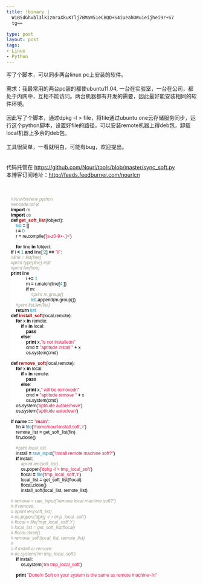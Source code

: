 ```yaml
--- 
title: !binary |
  W1B5dGhvbl3lkIzmraXkuKTlj7BMaW51eCBQQ+S4iueahOWuieijhei9r+S7
  tg==

type: post
layout: post
tags: 
- Linux
- Python
---
```

写了个脚本，可以同步两台linux pc上安装的软件。<br /><br />需求：我最常用的两台pc装的都使ubuntu11.04, 一台在实验室，一台在公司，都处于内网中，互相不能访问。两台机器都有开发的需要，因此最好能安装相同的软件环境。<br /><br />因此写了个脚本，通过dpkg -l > file，将file通过ubuntu one云存储服务同步，运行这个python脚本，设置好file的路径，可以安装remote机器上得deb包，卸载local机器上多余的deb包。<br /><br />工具很简单，一看就明白，可能有bug，欢迎提出。<br /><br /><br />代码托管在 <a href="https://github.com/Nourl/tools/blob/master/sync_soft.py">https://github.com/Nourl/tools/blob/master/sync_soft.py</a><br />本博客订阅地址：<a href="http://feeds.feedburner.com/nourlcn">http://feeds.feedburner.com/nourlcn</a> <br /><br /><span style="background-color: white; color: black; font-family: helvetica,arial,freesans,clean,sans-serif; font-size: 12px; font-style: normal; font-variant: normal; font-weight: normal; letter-spacing: normal; line-height: 14px; orphans: 2; text-indent: 0px; text-transform: none; white-space: normal; widows: 2; word-spacing: 0px;"></span><br /><pre style="font-family: 'Bitstream Vera Sans Mono', 'Courier New', monospace; font-size: 12px; font: normal normal normal 12px/normal 'Bitstream Vera Sans Mono', Courier, monospace; line-height: 1.4; margin-bottom: 0px; margin-left: 0px; margin-right: 0px; margin-top: 0px; padding-bottom: 0px; padding-left: 0px; padding-right: 0px; padding-top: 0px;"><div style="margin-bottom: 0px; margin-left: 0px; margin-right: 0px; margin-top: 0px; padding-bottom: 0px; padding-left: 1em; padding-right: 0px; padding-top: 0px;"><span style="background-color: white; color: black; font-family: helvetica,arial,freesans,clean,sans-serif; font-size: 12px; font-style: normal; font-variant: normal; font-weight: normal; letter-spacing: normal; line-height: 14px; orphans: 2; text-indent: 0px; text-transform: none; white-space: normal; widows: 2; word-spacing: 0px;"><span style="color: #999988; font-style: italic; margin: 0px; padding: 0px;">#!/usr/bin/env python</span></span></div><div style="margin-bottom: 0px; margin-left: 0px; margin-right: 0px; margin-top: 0px; padding-bottom: 0px; padding-left: 1em; padding-right: 0px; padding-top: 0px;"><span style="background-color: white; color: black; font-family: helvetica,arial,freesans,clean,sans-serif; font-size: 12px; font-style: normal; font-variant: normal; font-weight: normal; letter-spacing: normal; line-height: 14px; orphans: 2; text-indent: 0px; text-transform: none; white-space: normal; widows: 2; word-spacing: 0px;"><span style="color: #999988; font-style: italic; margin: 0px; padding: 0px;">#encode:utf-8</span></span></div><div style="margin-bottom: 0px; margin-left: 0px; margin-right: 0px; margin-top: 0px; padding-bottom: 0px; padding-left: 1em; padding-right: 0px; padding-top: 0px;"></div><div style="margin-bottom: 0px; margin-left: 0px; margin-right: 0px; margin-top: 0px; padding-bottom: 0px; padding-left: 1em; padding-right: 0px; padding-top: 0px;"><span style="background-color: white; color: black; font-family: helvetica,arial,freesans,clean,sans-serif; font-size: 12px; font-style: normal; font-variant: normal; font-weight: normal; letter-spacing: normal; line-height: 14px; orphans: 2; text-indent: 0px; text-transform: none; white-space: normal; widows: 2; word-spacing: 0px;"><span style="font-weight: bold; margin: 0px; padding: 0px;">import</span> <span style="color: #555555; margin: 0px; padding: 0px;">re</span></span></div><div style="margin-bottom: 0px; margin-left: 0px; margin-right: 0px; margin-top: 0px; padding-bottom: 0px; padding-left: 1em; padding-right: 0px; padding-top: 0px;"><span style="background-color: white; color: black; font-family: helvetica,arial,freesans,clean,sans-serif; font-size: 12px; font-style: normal; font-variant: normal; font-weight: normal; letter-spacing: normal; line-height: 14px; orphans: 2; text-indent: 0px; text-transform: none; white-space: normal; widows: 2; word-spacing: 0px;"><span style="font-weight: bold; margin: 0px; padding: 0px;">import</span> <span style="color: #555555; margin: 0px; padding: 0px;">os</span></span></div><div style="margin-bottom: 0px; margin-left: 0px; margin-right: 0px; margin-top: 0px; padding-bottom: 0px; padding-left: 1em; padding-right: 0px; padding-top: 0px;"></div><div style="margin-bottom: 0px; margin-left: 0px; margin-right: 0px; margin-top: 0px; padding-bottom: 0px; padding-left: 1em; padding-right: 0px; padding-top: 0px;"><span style="background-color: white; color: black; font-family: helvetica,arial,freesans,clean,sans-serif; font-size: 12px; font-style: normal; font-variant: normal; font-weight: normal; letter-spacing: normal; line-height: 14px; orphans: 2; text-indent: 0px; text-transform: none; white-space: normal; widows: 2; word-spacing: 0px;"><span style="font-weight: bold; margin: 0px; padding: 0px;">def</span> <span style="color: #990000; font-weight: bold; margin: 0px; padding: 0px;">get_soft_list</span><span style="margin: 0px; padding: 0px;">(</span><span style="margin: 0px; padding: 0px;">fobject</span><span style="margin: 0px; padding: 0px;">):</span></span></div><div style="margin-bottom: 0px; margin-left: 0px; margin-right: 0px; margin-top: 0px; padding-bottom: 0px; padding-left: 1em; padding-right: 0px; padding-top: 0px;"><span style="background-color: white; color: black; font-family: helvetica,arial,freesans,clean,sans-serif; font-size: 12px; font-style: normal; font-variant: normal; font-weight: normal; letter-spacing: normal; line-height: 14px; orphans: 2; text-indent: 0px; text-transform: none; white-space: normal; widows: 2; word-spacing: 0px;">    <span style="color: #0086b3; margin: 0px; padding: 0px;">list</span> <span style="font-weight: bold; margin: 0px; padding: 0px;">=</span> <span style="margin: 0px; padding: 0px;">[]</span></span></div><div style="margin-bottom: 0px; margin-left: 0px; margin-right: 0px; margin-top: 0px; padding-bottom: 0px; padding-left: 1em; padding-right: 0px; padding-top: 0px;"><span style="background-color: white; color: black; font-family: helvetica,arial,freesans,clean,sans-serif; font-size: 12px; font-style: normal; font-variant: normal; font-weight: normal; letter-spacing: normal; line-height: 14px; orphans: 2; text-indent: 0px; text-transform: none; white-space: normal; widows: 2; word-spacing: 0px;">    <span style="margin: 0px; padding: 0px;">i</span> <span style="font-weight: bold; margin: 0px; padding: 0px;">=</span> <span style="color: #009999; margin: 0px; padding: 0px;">0</span></span></div><div style="margin-bottom: 0px; margin-left: 0px; margin-right: 0px; margin-top: 0px; padding-bottom: 0px; padding-left: 1em; padding-right: 0px; padding-top: 0px;"><span style="background-color: white; color: black; font-family: helvetica,arial,freesans,clean,sans-serif; font-size: 12px; font-style: normal; font-variant: normal; font-weight: normal; letter-spacing: normal; line-height: 14px; orphans: 2; text-indent: 0px; text-transform: none; white-space: normal; widows: 2; word-spacing: 0px;">    <span style="margin: 0px; padding: 0px;">r</span> <span style="font-weight: bold; margin: 0px; padding: 0px;">=</span> <span style="margin: 0px; padding: 0px;">re</span><span style="font-weight: bold; margin: 0px; padding: 0px;">.</span><span style="margin: 0px; padding: 0px;">compile</span><span style="margin: 0px; padding: 0px;">(</span><span style="color: #dd1144; margin: 0px; padding: 0px;">'[a-z0-9+-.]+'</span><span style="margin: 0px; padding: 0px;">)</span></span></div><div style="margin-bottom: 0px; margin-left: 0px; margin-right: 0px; margin-top: 0px; padding-bottom: 0px; padding-left: 1em; padding-right: 0px; padding-top: 0px;"><span style="background-color: white; color: black; font-family: helvetica,arial,freesans,clean,sans-serif; font-size: 12px; font-style: normal; font-variant: normal; font-weight: normal; letter-spacing: normal; line-height: 14px; orphans: 2; text-indent: 0px; text-transform: none; white-space: normal; widows: 2; word-spacing: 0px;">    </span></div><div style="margin-bottom: 0px; margin-left: 0px; margin-right: 0px; margin-top: 0px; padding-bottom: 0px; padding-left: 1em; padding-right: 0px; padding-top: 0px;"></div><div style="margin-bottom: 0px; margin-left: 0px; margin-right: 0px; margin-top: 0px; padding-bottom: 0px; padding-left: 1em; padding-right: 0px; padding-top: 0px;"><span style="background-color: white; color: black; font-family: helvetica,arial,freesans,clean,sans-serif; font-size: 12px; font-style: normal; font-variant: normal; font-weight: normal; letter-spacing: normal; line-height: 14px; orphans: 2; text-indent: 0px; text-transform: none; white-space: normal; widows: 2; word-spacing: 0px;">    <span style="font-weight: bold; margin: 0px; padding: 0px;">for</span> <span style="margin: 0px; padding: 0px;">line</span> <span style="font-weight: bold; margin: 0px; padding: 0px;">in</span> <span style="margin: 0px; padding: 0px;">fobject</span><span style="margin: 0px; padding: 0px;">:</span></span></div><div style="margin-bottom: 0px; margin-left: 0px; margin-right: 0px; margin-top: 0px; padding-bottom: 0px; padding-left: 1em; padding-right: 0px; padding-top: 0px;"><span style="background-color: white; color: black; font-family: helvetica,arial,freesans,clean,sans-serif; font-size: 12px; font-style: normal; font-variant: normal; font-weight: normal; letter-spacing: normal; line-height: 14px; orphans: 2; text-indent: 0px; text-transform: none; white-space: normal; widows: 2; word-spacing: 0px;"><span style="font-weight: bold; margin: 0px; padding: 0px;">if</span> <span style="margin: 0px; padding: 0px;">i</span> <span style="font-weight: bold; margin: 0px; padding: 0px;"><</span> <span style="color: #009999; margin: 0px; padding: 0px;">1</span> <span style="font-weight: bold; margin: 0px; padding: 0px;">and</span> <span style="margin: 0px; padding: 0px;">line</span><span style="margin: 0px; padding: 0px;">[:</span><span style="color: #009999; margin: 0px; padding: 0px;">2</span><span style="margin: 0px; padding: 0px;">]</span> <span style="font-weight: bold; margin: 0px; padding: 0px;">==</span> <span style="color: #dd1144; margin: 0px; padding: 0px;">"ii"</span><span style="margin: 0px; padding: 0px;">:</span></span></div><div style="margin-bottom: 0px; margin-left: 0px; margin-right: 0px; margin-top: 0px; padding-bottom: 0px; padding-left: 1em; padding-right: 0px; padding-top: 0px;"><span style="background-color: white; color: black; font-family: helvetica,arial,freesans,clean,sans-serif; font-size: 12px; font-style: normal; font-variant: normal; font-weight: normal; letter-spacing: normal; line-height: 14px; orphans: 2; text-indent: 0px; text-transform: none; white-space: normal; widows: 2; word-spacing: 0px;"><span style="color: #999988; font-style: italic; margin: 0px; padding: 0px;">#line = list(line)</span></span></div><div style="margin-bottom: 0px; margin-left: 0px; margin-right: 0px; margin-top: 0px; padding-bottom: 0px; padding-left: 1em; padding-right: 0px; padding-top: 0px;"><span style="background-color: white; color: black; font-family: helvetica,arial,freesans,clean,sans-serif; font-size: 12px; font-style: normal; font-variant: normal; font-weight: normal; letter-spacing: normal; line-height: 14px; orphans: 2; text-indent: 0px; text-transform: none; white-space: normal; widows: 2; word-spacing: 0px;"><span style="color: #999988; font-style: italic; margin: 0px; padding: 0px;">#print type(line) #str</span></span></div><div style="margin-bottom: 0px; margin-left: 0px; margin-right: 0px; margin-top: 0px; padding-bottom: 0px; padding-left: 1em; padding-right: 0px; padding-top: 0px;"><span style="background-color: white; color: black; font-family: helvetica,arial,freesans,clean,sans-serif; font-size: 12px; font-style: normal; font-variant: normal; font-weight: normal; letter-spacing: normal; line-height: 14px; orphans: 2; text-indent: 0px; text-transform: none; white-space: normal; widows: 2; word-spacing: 0px;"><span style="color: #999988; font-style: italic; margin: 0px; padding: 0px;">#print len(line)</span></span></div><div style="margin-bottom: 0px; margin-left: 0px; margin-right: 0px; margin-top: 0px; padding-bottom: 0px; padding-left: 1em; padding-right: 0px; padding-top: 0px;"><span style="background-color: white; color: black; font-family: helvetica,arial,freesans,clean,sans-serif; font-size: 12px; font-style: normal; font-variant: normal; font-weight: normal; letter-spacing: normal; line-height: 14px; orphans: 2; text-indent: 0px; text-transform: none; white-space: normal; widows: 2; word-spacing: 0px;"><span style="font-weight: bold; margin: 0px; padding: 0px;">print</span> <span style="margin: 0px; padding: 0px;">line</span></span></div><div style="margin-bottom: 0px; margin-left: 0px; margin-right: 0px; margin-top: 0px; padding-bottom: 0px; padding-left: 1em; padding-right: 0px; padding-top: 0px;"><span style="background-color: white; color: black; font-family: helvetica,arial,freesans,clean,sans-serif; font-size: 12px; font-style: normal; font-variant: normal; font-weight: normal; letter-spacing: normal; line-height: 14px; orphans: 2; text-indent: 0px; text-transform: none; white-space: normal; widows: 2; word-spacing: 0px;">            <span style="margin: 0px; padding: 0px;">i</span> <span style="font-weight: bold; margin: 0px; padding: 0px;">+=</span> <span style="color: #009999; margin: 0px; padding: 0px;">1</span></span></div><div style="margin-bottom: 0px; margin-left: 0px; margin-right: 0px; margin-top: 0px; padding-bottom: 0px; padding-left: 1em; padding-right: 0px; padding-top: 0px;"><span style="background-color: white; color: black; font-family: helvetica,arial,freesans,clean,sans-serif; font-size: 12px; font-style: normal; font-variant: normal; font-weight: normal; letter-spacing: normal; line-height: 14px; orphans: 2; text-indent: 0px; text-transform: none; white-space: normal; widows: 2; word-spacing: 0px;">            <span style="margin: 0px; padding: 0px;">m</span> <span style="font-weight: bold; margin: 0px; padding: 0px;">=</span> <span style="margin: 0px; padding: 0px;">r</span><span style="font-weight: bold; margin: 0px; padding: 0px;">.</span><span style="margin: 0px; padding: 0px;">match</span><span style="margin: 0px; padding: 0px;">(</span><span style="margin: 0px; padding: 0px;">line</span><span style="margin: 0px; padding: 0px;">[</span><span style="color: #009999; margin: 0px; padding: 0px;">4</span><span style="margin: 0px; padding: 0px;">:])</span></span></div><div style="margin-bottom: 0px; margin-left: 0px; margin-right: 0px; margin-top: 0px; padding-bottom: 0px; padding-left: 1em; padding-right: 0px; padding-top: 0px;"><span style="background-color: white; color: black; font-family: helvetica,arial,freesans,clean,sans-serif; font-size: 12px; font-style: normal; font-variant: normal; font-weight: normal; letter-spacing: normal; line-height: 14px; orphans: 2; text-indent: 0px; text-transform: none; white-space: normal; widows: 2; word-spacing: 0px;">            <span style="font-weight: bold; margin: 0px; padding: 0px;">if</span> <span style="margin: 0px; padding: 0px;">m</span><span style="margin: 0px; padding: 0px;">:</span></span></div><div style="margin-bottom: 0px; margin-left: 0px; margin-right: 0px; margin-top: 0px; padding-bottom: 0px; padding-left: 1em; padding-right: 0px; padding-top: 0px;"><span style="background-color: white; color: black; font-family: helvetica,arial,freesans,clean,sans-serif; font-size: 12px; font-style: normal; font-variant: normal; font-weight: normal; letter-spacing: normal; line-height: 14px; orphans: 2; text-indent: 0px; text-transform: none; white-space: normal; widows: 2; word-spacing: 0px;">                <span style="color: #999988; font-style: italic; margin: 0px; padding: 0px;">#print m.group()</span></span></div><div style="margin-bottom: 0px; margin-left: 0px; margin-right: 0px; margin-top: 0px; padding-bottom: 0px; padding-left: 1em; padding-right: 0px; padding-top: 0px;"><span style="background-color: white; color: black; font-family: helvetica,arial,freesans,clean,sans-serif; font-size: 12px; font-style: normal; font-variant: normal; font-weight: normal; letter-spacing: normal; line-height: 14px; orphans: 2; text-indent: 0px; text-transform: none; white-space: normal; widows: 2; word-spacing: 0px;">                <span style="color: #0086b3; margin: 0px; padding: 0px;">list</span><span style="font-weight: bold; margin: 0px; padding: 0px;">.</span><span style="margin: 0px; padding: 0px;">append</span><span style="margin: 0px; padding: 0px;">(</span><span style="margin: 0px; padding: 0px;">m</span><span style="font-weight: bold; margin: 0px; padding: 0px;">.</span><span style="margin: 0px; padding: 0px;">group</span><span style="margin: 0px; padding: 0px;">())</span></span></div><div style="margin-bottom: 0px; margin-left: 0px; margin-right: 0px; margin-top: 0px; padding-bottom: 0px; padding-left: 1em; padding-right: 0px; padding-top: 0px;"><span style="background-color: white; color: black; font-family: helvetica,arial,freesans,clean,sans-serif; font-size: 12px; font-style: normal; font-variant: normal; font-weight: normal; letter-spacing: normal; line-height: 14px; orphans: 2; text-indent: 0px; text-transform: none; white-space: normal; widows: 2; word-spacing: 0px;">    <span style="color: #999988; font-style: italic; margin: 0px; padding: 0px;">#print list,len(list)</span></span></div><div style="margin-bottom: 0px; margin-left: 0px; margin-right: 0px; margin-top: 0px; padding-bottom: 0px; padding-left: 1em; padding-right: 0px; padding-top: 0px;"><span style="background-color: white; color: black; font-family: helvetica,arial,freesans,clean,sans-serif; font-size: 12px; font-style: normal; font-variant: normal; font-weight: normal; letter-spacing: normal; line-height: 14px; orphans: 2; text-indent: 0px; text-transform: none; white-space: normal; widows: 2; word-spacing: 0px;">    <span style="font-weight: bold; margin: 0px; padding: 0px;">return</span> <span style="color: #0086b3; margin: 0px; padding: 0px;">list</span></span></div><div style="margin-bottom: 0px; margin-left: 0px; margin-right: 0px; margin-top: 0px; padding-bottom: 0px; padding-left: 1em; padding-right: 0px; padding-top: 0px;"></div><div style="margin-bottom: 0px; margin-left: 0px; margin-right: 0px; margin-top: 0px; padding-bottom: 0px; padding-left: 1em; padding-right: 0px; padding-top: 0px;"><span style="background-color: white; color: black; font-family: helvetica,arial,freesans,clean,sans-serif; font-size: 12px; font-style: normal; font-variant: normal; font-weight: normal; letter-spacing: normal; line-height: 14px; orphans: 2; text-indent: 0px; text-transform: none; white-space: normal; widows: 2; word-spacing: 0px;"><span style="font-weight: bold; margin: 0px; padding: 0px;">def</span> <span style="color: #990000; font-weight: bold; margin: 0px; padding: 0px;">install_soft</span><span style="margin: 0px; padding: 0px;">(</span><span style="margin: 0px; padding: 0px;">local</span><span style="margin: 0px; padding: 0px;">,</span><span style="margin: 0px; padding: 0px;">remote</span><span style="margin: 0px; padding: 0px;">):</span></span></div><div style="margin-bottom: 0px; margin-left: 0px; margin-right: 0px; margin-top: 0px; padding-bottom: 0px; padding-left: 1em; padding-right: 0px; padding-top: 0px;"><span style="background-color: white; color: black; font-family: helvetica,arial,freesans,clean,sans-serif; font-size: 12px; font-style: normal; font-variant: normal; font-weight: normal; letter-spacing: normal; line-height: 14px; orphans: 2; text-indent: 0px; text-transform: none; white-space: normal; widows: 2; word-spacing: 0px;">    <span style="font-weight: bold; margin: 0px; padding: 0px;">for</span> <span style="margin: 0px; padding: 0px;">x</span> <span style="font-weight: bold; margin: 0px; padding: 0px;">in</span> <span style="margin: 0px; padding: 0px;">remote</span><span style="margin: 0px; padding: 0px;">:</span></span></div><div style="margin-bottom: 0px; margin-left: 0px; margin-right: 0px; margin-top: 0px; padding-bottom: 0px; padding-left: 1em; padding-right: 0px; padding-top: 0px;"><span style="background-color: white; color: black; font-family: helvetica,arial,freesans,clean,sans-serif; font-size: 12px; font-style: normal; font-variant: normal; font-weight: normal; letter-spacing: normal; line-height: 14px; orphans: 2; text-indent: 0px; text-transform: none; white-space: normal; widows: 2; word-spacing: 0px;">        <span style="font-weight: bold; margin: 0px; padding: 0px;">if</span> <span style="margin: 0px; padding: 0px;">x</span> <span style="font-weight: bold; margin: 0px; padding: 0px;">in</span> <span style="margin: 0px; padding: 0px;">local</span><span style="margin: 0px; padding: 0px;">:</span></span></div><div style="margin-bottom: 0px; margin-left: 0px; margin-right: 0px; margin-top: 0px; padding-bottom: 0px; padding-left: 1em; padding-right: 0px; padding-top: 0px;"><span style="background-color: white; color: black; font-family: helvetica,arial,freesans,clean,sans-serif; font-size: 12px; font-style: normal; font-variant: normal; font-weight: normal; letter-spacing: normal; line-height: 14px; orphans: 2; text-indent: 0px; text-transform: none; white-space: normal; widows: 2; word-spacing: 0px;">            <span style="font-weight: bold; margin: 0px; padding: 0px;">pass</span></span></div><div style="margin-bottom: 0px; margin-left: 0px; margin-right: 0px; margin-top: 0px; padding-bottom: 0px; padding-left: 1em; padding-right: 0px; padding-top: 0px;"><span style="background-color: white; color: black; font-family: helvetica,arial,freesans,clean,sans-serif; font-size: 12px; font-style: normal; font-variant: normal; font-weight: normal; letter-spacing: normal; line-height: 14px; orphans: 2; text-indent: 0px; text-transform: none; white-space: normal; widows: 2; word-spacing: 0px;">        <span style="font-weight: bold; margin: 0px; padding: 0px;">else</span><span style="margin: 0px; padding: 0px;">:</span></span></div><div style="margin-bottom: 0px; margin-left: 0px; margin-right: 0px; margin-top: 0px; padding-bottom: 0px; padding-left: 1em; padding-right: 0px; padding-top: 0px;"><span style="background-color: white; color: black; font-family: helvetica,arial,freesans,clean,sans-serif; font-size: 12px; font-style: normal; font-variant: normal; font-weight: normal; letter-spacing: normal; line-height: 14px; orphans: 2; text-indent: 0px; text-transform: none; white-space: normal; widows: 2; word-spacing: 0px;">            <span style="font-weight: bold; margin: 0px; padding: 0px;">print</span> <span style="margin: 0px; padding: 0px;">x</span><span style="margin: 0px; padding: 0px;">,</span><span style="color: #dd1144; margin: 0px; padding: 0px;">"is not installed</span><span style="color: #dd1144; margin: 0px; padding: 0px;">n</span><span style="color: #dd1144; margin: 0px; padding: 0px;">"</span></span></div><div style="margin-bottom: 0px; margin-left: 0px; margin-right: 0px; margin-top: 0px; padding-bottom: 0px; padding-left: 1em; padding-right: 0px; padding-top: 0px;"><span style="background-color: white; color: black; font-family: helvetica,arial,freesans,clean,sans-serif; font-size: 12px; font-style: normal; font-variant: normal; font-weight: normal; letter-spacing: normal; line-height: 14px; orphans: 2; text-indent: 0px; text-transform: none; white-space: normal; widows: 2; word-spacing: 0px;">            <span style="margin: 0px; padding: 0px;">cmd</span> <span style="font-weight: bold; margin: 0px; padding: 0px;">=</span> <span style="color: #dd1144; margin: 0px; padding: 0px;">"aptitude install "</span> <span style="font-weight: bold; margin: 0px; padding: 0px;">+</span> <span style="margin: 0px; padding: 0px;">x</span> </span></div><div style="margin-bottom: 0px; margin-left: 0px; margin-right: 0px; margin-top: 0px; padding-bottom: 0px; padding-left: 1em; padding-right: 0px; padding-top: 0px;"><span style="background-color: white; color: black; font-family: helvetica,arial,freesans,clean,sans-serif; font-size: 12px; font-style: normal; font-variant: normal; font-weight: normal; letter-spacing: normal; line-height: 14px; orphans: 2; text-indent: 0px; text-transform: none; white-space: normal; widows: 2; word-spacing: 0px;">            <span style="margin: 0px; padding: 0px;">os</span><span style="font-weight: bold; margin: 0px; padding: 0px;">.</span><span style="margin: 0px; padding: 0px;">system</span><span style="margin: 0px; padding: 0px;">(</span><span style="margin: 0px; padding: 0px;">cmd</span><span style="margin: 0px; padding: 0px;">)</span></span></div><div style="margin-bottom: 0px; margin-left: 0px; margin-right: 0px; margin-top: 0px; padding-bottom: 0px; padding-left: 1em; padding-right: 0px; padding-top: 0px;"><span style="background-color: white; color: black; font-family: helvetica,arial,freesans,clean,sans-serif; font-size: 12px; font-style: normal; font-variant: normal; font-weight: normal; letter-spacing: normal; line-height: 14px; orphans: 2; text-indent: 0px; text-transform: none; white-space: normal; widows: 2; word-spacing: 0px;">            </span></div><div style="margin-bottom: 0px; margin-left: 0px; margin-right: 0px; margin-top: 0px; padding-bottom: 0px; padding-left: 1em; padding-right: 0px; padding-top: 0px;"><span style="background-color: white; color: black; font-family: helvetica,arial,freesans,clean,sans-serif; font-size: 12px; font-style: normal; font-variant: normal; font-weight: normal; letter-spacing: normal; line-height: 14px; orphans: 2; text-indent: 0px; text-transform: none; white-space: normal; widows: 2; word-spacing: 0px;"><span style="font-weight: bold; margin: 0px; padding: 0px;">def</span> <span style="color: #990000; font-weight: bold; margin: 0px; padding: 0px;">remove_soft</span><span style="margin: 0px; padding: 0px;">(</span><span style="margin: 0px; padding: 0px;">local</span><span style="margin: 0px; padding: 0px;">,</span><span style="margin: 0px; padding: 0px;">remote</span><span style="margin: 0px; padding: 0px;">):</span></span></div><div style="margin-bottom: 0px; margin-left: 0px; margin-right: 0px; margin-top: 0px; padding-bottom: 0px; padding-left: 1em; padding-right: 0px; padding-top: 0px;"><span style="background-color: white; color: black; font-family: helvetica,arial,freesans,clean,sans-serif; font-size: 12px; font-style: normal; font-variant: normal; font-weight: normal; letter-spacing: normal; line-height: 14px; orphans: 2; text-indent: 0px; text-transform: none; white-space: normal; widows: 2; word-spacing: 0px;">    <span style="font-weight: bold; margin: 0px; padding: 0px;">for</span> <span style="margin: 0px; padding: 0px;">x</span> <span style="font-weight: bold; margin: 0px; padding: 0px;">in</span> <span style="margin: 0px; padding: 0px;">local</span><span style="margin: 0px; padding: 0px;">:</span></span></div><div style="margin-bottom: 0px; margin-left: 0px; margin-right: 0px; margin-top: 0px; padding-bottom: 0px; padding-left: 1em; padding-right: 0px; padding-top: 0px;"><span style="background-color: white; color: black; font-family: helvetica,arial,freesans,clean,sans-serif; font-size: 12px; font-style: normal; font-variant: normal; font-weight: normal; letter-spacing: normal; line-height: 14px; orphans: 2; text-indent: 0px; text-transform: none; white-space: normal; widows: 2; word-spacing: 0px;">        <span style="font-weight: bold; margin: 0px; padding: 0px;">if</span> <span style="margin: 0px; padding: 0px;">x</span> <span style="font-weight: bold; margin: 0px; padding: 0px;">in</span> <span style="margin: 0px; padding: 0px;">remote</span><span style="margin: 0px; padding: 0px;">:</span></span></div><div style="margin-bottom: 0px; margin-left: 0px; margin-right: 0px; margin-top: 0px; padding-bottom: 0px; padding-left: 1em; padding-right: 0px; padding-top: 0px;"><span style="background-color: white; color: black; font-family: helvetica,arial,freesans,clean,sans-serif; font-size: 12px; font-style: normal; font-variant: normal; font-weight: normal; letter-spacing: normal; line-height: 14px; orphans: 2; text-indent: 0px; text-transform: none; white-space: normal; widows: 2; word-spacing: 0px;">            <span style="font-weight: bold; margin: 0px; padding: 0px;">pass</span></span></div><div style="margin-bottom: 0px; margin-left: 0px; margin-right: 0px; margin-top: 0px; padding-bottom: 0px; padding-left: 1em; padding-right: 0px; padding-top: 0px;"><span style="background-color: white; color: black; font-family: helvetica,arial,freesans,clean,sans-serif; font-size: 12px; font-style: normal; font-variant: normal; font-weight: normal; letter-spacing: normal; line-height: 14px; orphans: 2; text-indent: 0px; text-transform: none; white-space: normal; widows: 2; word-spacing: 0px;">        <span style="font-weight: bold; margin: 0px; padding: 0px;">else</span><span style="margin: 0px; padding: 0px;">:</span></span></div><div style="margin-bottom: 0px; margin-left: 0px; margin-right: 0px; margin-top: 0px; padding-bottom: 0px; padding-left: 1em; padding-right: 0px; padding-top: 0px;"><span style="background-color: white; color: black; font-family: helvetica,arial,freesans,clean,sans-serif; font-size: 12px; font-style: normal; font-variant: normal; font-weight: normal; letter-spacing: normal; line-height: 14px; orphans: 2; text-indent: 0px; text-transform: none; white-space: normal; widows: 2; word-spacing: 0px;">            <span style="font-weight: bold; margin: 0px; padding: 0px;">print</span> <span style="margin: 0px; padding: 0px;">x</span><span style="margin: 0px; padding: 0px;">,</span><span style="color: #dd1144; margin: 0px; padding: 0px;">" will be removed</span><span style="color: #dd1144; margin: 0px; padding: 0px;">n</span><span style="color: #dd1144; margin: 0px; padding: 0px;">"</span></span></div><div style="margin-bottom: 0px; margin-left: 0px; margin-right: 0px; margin-top: 0px; padding-bottom: 0px; padding-left: 1em; padding-right: 0px; padding-top: 0px;"><span style="background-color: white; color: black; font-family: helvetica,arial,freesans,clean,sans-serif; font-size: 12px; font-style: normal; font-variant: normal; font-weight: normal; letter-spacing: normal; line-height: 14px; orphans: 2; text-indent: 0px; text-transform: none; white-space: normal; widows: 2; word-spacing: 0px;">            <span style="margin: 0px; padding: 0px;">cmd</span> <span style="font-weight: bold; margin: 0px; padding: 0px;">=</span> <span style="color: #dd1144; margin: 0px; padding: 0px;">"aptitude remove "</span> <span style="font-weight: bold; margin: 0px; padding: 0px;">+</span> <span style="margin: 0px; padding: 0px;">x</span> </span></div><div style="margin-bottom: 0px; margin-left: 0px; margin-right: 0px; margin-top: 0px; padding-bottom: 0px; padding-left: 1em; padding-right: 0px; padding-top: 0px;"><span style="background-color: white; color: black; font-family: helvetica,arial,freesans,clean,sans-serif; font-size: 12px; font-style: normal; font-variant: normal; font-weight: normal; letter-spacing: normal; line-height: 14px; orphans: 2; text-indent: 0px; text-transform: none; white-space: normal; widows: 2; word-spacing: 0px;">            <span style="margin: 0px; padding: 0px;">os</span><span style="font-weight: bold; margin: 0px; padding: 0px;">.</span><span style="margin: 0px; padding: 0px;">system</span><span style="margin: 0px; padding: 0px;">(</span><span style="margin: 0px; padding: 0px;">cmd</span><span style="margin: 0px; padding: 0px;">)</span></span></div><div style="margin-bottom: 0px; margin-left: 0px; margin-right: 0px; margin-top: 0px; padding-bottom: 0px; padding-left: 1em; padding-right: 0px; padding-top: 0px;"><span style="background-color: white; color: black; font-family: helvetica,arial,freesans,clean,sans-serif; font-size: 12px; font-style: normal; font-variant: normal; font-weight: normal; letter-spacing: normal; line-height: 14px; orphans: 2; text-indent: 0px; text-transform: none; white-space: normal; widows: 2; word-spacing: 0px;">    <span style="margin: 0px; padding: 0px;">os</span><span style="font-weight: bold; margin: 0px; padding: 0px;">.</span><span style="margin: 0px; padding: 0px;">system</span><span style="margin: 0px; padding: 0px;">(</span><span style="color: #dd1144; margin: 0px; padding: 0px;">'aptitude autoremove'</span><span style="margin: 0px; padding: 0px;">)</span></span></div><div style="margin-bottom: 0px; margin-left: 0px; margin-right: 0px; margin-top: 0px; padding-bottom: 0px; padding-left: 1em; padding-right: 0px; padding-top: 0px;"><span style="background-color: white; color: black; font-family: helvetica,arial,freesans,clean,sans-serif; font-size: 12px; font-style: normal; font-variant: normal; font-weight: normal; letter-spacing: normal; line-height: 14px; orphans: 2; text-indent: 0px; text-transform: none; white-space: normal; widows: 2; word-spacing: 0px;">    <span style="margin: 0px; padding: 0px;">os</span><span style="font-weight: bold; margin: 0px; padding: 0px;">.</span><span style="margin: 0px; padding: 0px;">system</span><span style="margin: 0px; padding: 0px;">(</span><span style="color: #dd1144; margin: 0px; padding: 0px;">'aptitude autoclean'</span><span style="margin: 0px; padding: 0px;">)</span></span></div><div style="margin-bottom: 0px; margin-left: 0px; margin-right: 0px; margin-top: 0px; padding-bottom: 0px; padding-left: 1em; padding-right: 0px; padding-top: 0px;"><span style="background-color: white; color: black; font-family: helvetica,arial,freesans,clean,sans-serif; font-size: 12px; font-style: normal; font-variant: normal; font-weight: normal; letter-spacing: normal; line-height: 14px; orphans: 2; text-indent: 0px; text-transform: none; white-space: normal; widows: 2; word-spacing: 0px;">    </span></div><div style="margin-bottom: 0px; margin-left: 0px; margin-right: 0px; margin-top: 0px; padding-bottom: 0px; padding-left: 1em; padding-right: 0px; padding-top: 0px;"></div><div style="margin-bottom: 0px; margin-left: 0px; margin-right: 0px; margin-top: 0px; padding-bottom: 0px; padding-left: 1em; padding-right: 0px; padding-top: 0px;"></div><div style="margin-bottom: 0px; margin-left: 0px; margin-right: 0px; margin-top: 0px; padding-bottom: 0px; padding-left: 1em; padding-right: 0px; padding-top: 0px;"></div><div style="margin-bottom: 0px; margin-left: 0px; margin-right: 0px; margin-top: 0px; padding-bottom: 0px; padding-left: 1em; padding-right: 0px; padding-top: 0px;"><span style="background-color: white; color: black; font-family: helvetica,arial,freesans,clean,sans-serif; font-size: 12px; font-style: normal; font-variant: normal; font-weight: normal; letter-spacing: normal; line-height: 14px; orphans: 2; text-indent: 0px; text-transform: none; white-space: normal; widows: 2; word-spacing: 0px;"><span style="font-weight: bold; margin: 0px; padding: 0px;">if</span> <span style="margin: 0px; padding: 0px;">__name__</span> <span style="font-weight: bold; margin: 0px; padding: 0px;">==</span> <span style="color: #dd1144; margin: 0px; padding: 0px;">"__main__"</span><span style="margin: 0px; padding: 0px;">:</span></span></div><div style="margin-bottom: 0px; margin-left: 0px; margin-right: 0px; margin-top: 0px; padding-bottom: 0px; padding-left: 1em; padding-right: 0px; padding-top: 0px;"><span style="background-color: white; color: black; font-family: helvetica,arial,freesans,clean,sans-serif; font-size: 12px; font-style: normal; font-variant: normal; font-weight: normal; letter-spacing: normal; line-height: 14px; orphans: 2; text-indent: 0px; text-transform: none; white-space: normal; widows: 2; word-spacing: 0px;">    <span style="margin: 0px; padding: 0px;">fin</span> <span style="font-weight: bold; margin: 0px; padding: 0px;">=</span> <span style="color: #0086b3; margin: 0px; padding: 0px;">file</span><span style="margin: 0px; padding: 0px;">(</span><span style="color: #dd1144; margin: 0px; padding: 0px;">'/home/nourl/install.soft'</span><span style="margin: 0px; padding: 0px;">,</span><span style="color: #dd1144; margin: 0px; padding: 0px;">'r'</span><span style="margin: 0px; padding: 0px;">)</span></span></div><div style="margin-bottom: 0px; margin-left: 0px; margin-right: 0px; margin-top: 0px; padding-bottom: 0px; padding-left: 1em; padding-right: 0px; padding-top: 0px;"><span style="background-color: white; color: black; font-family: helvetica,arial,freesans,clean,sans-serif; font-size: 12px; font-style: normal; font-variant: normal; font-weight: normal; letter-spacing: normal; line-height: 14px; orphans: 2; text-indent: 0px; text-transform: none; white-space: normal; widows: 2; word-spacing: 0px;">    <span style="margin: 0px; padding: 0px;">remote_list</span> <span style="font-weight: bold; margin: 0px; padding: 0px;">=</span> <span style="margin: 0px; padding: 0px;">get_soft_list</span><span style="margin: 0px; padding: 0px;">(</span><span style="margin: 0px; padding: 0px;">fin</span><span style="margin: 0px; padding: 0px;">)</span></span></div><div style="margin-bottom: 0px; margin-left: 0px; margin-right: 0px; margin-top: 0px; padding-bottom: 0px; padding-left: 1em; padding-right: 0px; padding-top: 0px;"><span style="background-color: white; color: black; font-family: helvetica,arial,freesans,clean,sans-serif; font-size: 12px; font-style: normal; font-variant: normal; font-weight: normal; letter-spacing: normal; line-height: 14px; orphans: 2; text-indent: 0px; text-transform: none; white-space: normal; widows: 2; word-spacing: 0px;">    <span style="margin: 0px; padding: 0px;">fin</span><span style="font-weight: bold; margin: 0px; padding: 0px;">.</span><span style="margin: 0px; padding: 0px;">close</span><span style="margin: 0px; padding: 0px;">()</span>    </span></div><div style="margin-bottom: 0px; margin-left: 0px; margin-right: 0px; margin-top: 0px; padding-bottom: 0px; padding-left: 1em; padding-right: 0px; padding-top: 0px;"><span style="background-color: white; color: black; font-family: helvetica,arial,freesans,clean,sans-serif; font-size: 12px; font-style: normal; font-variant: normal; font-weight: normal; letter-spacing: normal; line-height: 14px; orphans: 2; text-indent: 0px; text-transform: none; white-space: normal; widows: 2; word-spacing: 0px;">    </span></div><div style="margin-bottom: 0px; margin-left: 0px; margin-right: 0px; margin-top: 0px; padding-bottom: 0px; padding-left: 1em; padding-right: 0px; padding-top: 0px;"><span style="background-color: white; color: black; font-family: helvetica,arial,freesans,clean,sans-serif; font-size: 12px; font-style: normal; font-variant: normal; font-weight: normal; letter-spacing: normal; line-height: 14px; orphans: 2; text-indent: 0px; text-transform: none; white-space: normal; widows: 2; word-spacing: 0px;">    <span style="color: #999988; font-style: italic; margin: 0px; padding: 0px;">#print local_list</span></span></div><div style="margin-bottom: 0px; margin-left: 0px; margin-right: 0px; margin-top: 0px; padding-bottom: 0px; padding-left: 1em; padding-right: 0px; padding-top: 0px;"><span style="background-color: white; color: black; font-family: helvetica,arial,freesans,clean,sans-serif; font-size: 12px; font-style: normal; font-variant: normal; font-weight: normal; letter-spacing: normal; line-height: 14px; orphans: 2; text-indent: 0px; text-transform: none; white-space: normal; widows: 2; word-spacing: 0px;">    <span style="margin: 0px; padding: 0px;">install</span> <span style="font-weight: bold; margin: 0px; padding: 0px;">=</span> <span style="color: #0086b3; margin: 0px; padding: 0px;">raw_input</span><span style="margin: 0px; padding: 0px;">(</span><span style="color: #dd1144; margin: 0px; padding: 0px;">"install remote machine soft?"</span><span style="margin: 0px; padding: 0px;">)</span></span></div><div style="margin-bottom: 0px; margin-left: 0px; margin-right: 0px; margin-top: 0px; padding-bottom: 0px; padding-left: 1em; padding-right: 0px; padding-top: 0px;"><span style="background-color: white; color: black; font-family: helvetica,arial,freesans,clean,sans-serif; font-size: 12px; font-style: normal; font-variant: normal; font-weight: normal; letter-spacing: normal; line-height: 14px; orphans: 2; text-indent: 0px; text-transform: none; white-space: normal; widows: 2; word-spacing: 0px;">    <span style="font-weight: bold; margin: 0px; padding: 0px;">if</span> <span style="margin: 0px; padding: 0px;">install</span><span style="margin: 0px; padding: 0px;">:</span></span></div><div style="margin-bottom: 0px; margin-left: 0px; margin-right: 0px; margin-top: 0px; padding-bottom: 0px; padding-left: 1em; padding-right: 0px; padding-top: 0px;"><span style="background-color: white; color: black; font-family: helvetica,arial,freesans,clean,sans-serif; font-size: 12px; font-style: normal; font-variant: normal; font-weight: normal; letter-spacing: normal; line-height: 14px; orphans: 2; text-indent: 0px; text-transform: none; white-space: normal; widows: 2; word-spacing: 0px;">        <span style="color: #999988; font-style: italic; margin: 0px; padding: 0px;">#print len(soft_list)</span></span></div><div style="margin-bottom: 0px; margin-left: 0px; margin-right: 0px; margin-top: 0px; padding-bottom: 0px; padding-left: 1em; padding-right: 0px; padding-top: 0px;"><span style="background-color: white; color: black; font-family: helvetica,arial,freesans,clean,sans-serif; font-size: 12px; font-style: normal; font-variant: normal; font-weight: normal; letter-spacing: normal; line-height: 14px; orphans: 2; text-indent: 0px; text-transform: none; white-space: normal; widows: 2; word-spacing: 0px;">        <span style="margin: 0px; padding: 0px;">os</span><span style="font-weight: bold; margin: 0px; padding: 0px;">.</span><span style="margin: 0px; padding: 0px;">popen</span><span style="margin: 0px; padding: 0px;">(</span><span style="color: #dd1144; margin: 0px; padding: 0px;">'dpkg -l > tmp_local_soft'</span><span style="margin: 0px; padding: 0px;">)</span></span></div><div style="margin-bottom: 0px; margin-left: 0px; margin-right: 0px; margin-top: 0px; padding-bottom: 0px; padding-left: 1em; padding-right: 0px; padding-top: 0px;"><span style="background-color: white; color: black; font-family: helvetica,arial,freesans,clean,sans-serif; font-size: 12px; font-style: normal; font-variant: normal; font-weight: normal; letter-spacing: normal; line-height: 14px; orphans: 2; text-indent: 0px; text-transform: none; white-space: normal; widows: 2; word-spacing: 0px;">        <span style="margin: 0px; padding: 0px;">flocal</span> <span style="font-weight: bold; margin: 0px; padding: 0px;">=</span> <span style="color: #0086b3; margin: 0px; padding: 0px;">file</span><span style="margin: 0px; padding: 0px;">(</span><span style="color: #dd1144; margin: 0px; padding: 0px;">'tmp_local_soft'</span><span style="margin: 0px; padding: 0px;">,</span><span style="color: #dd1144; margin: 0px; padding: 0px;">'r'</span><span style="margin: 0px; padding: 0px;">)</span></span></div><div style="margin-bottom: 0px; margin-left: 0px; margin-right: 0px; margin-top: 0px; padding-bottom: 0px; padding-left: 1em; padding-right: 0px; padding-top: 0px;"><span style="background-color: white; color: black; font-family: helvetica,arial,freesans,clean,sans-serif; font-size: 12px; font-style: normal; font-variant: normal; font-weight: normal; letter-spacing: normal; line-height: 14px; orphans: 2; text-indent: 0px; text-transform: none; white-space: normal; widows: 2; word-spacing: 0px;">        <span style="margin: 0px; padding: 0px;">local_list</span> <span style="font-weight: bold; margin: 0px; padding: 0px;">=</span> <span style="margin: 0px; padding: 0px;">get_soft_list</span><span style="margin: 0px; padding: 0px;">(</span><span style="margin: 0px; padding: 0px;">flocal</span><span style="margin: 0px; padding: 0px;">)</span></span></div><div style="margin-bottom: 0px; margin-left: 0px; margin-right: 0px; margin-top: 0px; padding-bottom: 0px; padding-left: 1em; padding-right: 0px; padding-top: 0px;"><span style="background-color: white; color: black; font-family: helvetica,arial,freesans,clean,sans-serif; font-size: 12px; font-style: normal; font-variant: normal; font-weight: normal; letter-spacing: normal; line-height: 14px; orphans: 2; text-indent: 0px; text-transform: none; white-space: normal; widows: 2; word-spacing: 0px;">        <span style="margin: 0px; padding: 0px;">flocal</span><span style="font-weight: bold; margin: 0px; padding: 0px;">.</span><span style="margin: 0px; padding: 0px;">close</span><span style="margin: 0px; padding: 0px;">()</span></span></div><div style="margin-bottom: 0px; margin-left: 0px; margin-right: 0px; margin-top: 0px; padding-bottom: 0px; padding-left: 1em; padding-right: 0px; padding-top: 0px;"><span style="background-color: white; color: black; font-family: helvetica,arial,freesans,clean,sans-serif; font-size: 12px; font-style: normal; font-variant: normal; font-weight: normal; letter-spacing: normal; line-height: 14px; orphans: 2; text-indent: 0px; text-transform: none; white-space: normal; widows: 2; word-spacing: 0px;">        <span style="margin: 0px; padding: 0px;">install_soft</span><span style="margin: 0px; padding: 0px;">(</span><span style="margin: 0px; padding: 0px;">local_list</span><span style="margin: 0px; padding: 0px;">,</span> <span style="margin: 0px; padding: 0px;">remote_list</span><span style="margin: 0px; padding: 0px;">)</span></span></div><div style="margin-bottom: 0px; margin-left: 0px; margin-right: 0px; margin-top: 0px; padding-bottom: 0px; padding-left: 1em; padding-right: 0px; padding-top: 0px;"><span style="background-color: white; color: black; font-family: helvetica,arial,freesans,clean,sans-serif; font-size: 12px; font-style: normal; font-variant: normal; font-weight: normal; letter-spacing: normal; line-height: 14px; orphans: 2; text-indent: 0px; text-transform: none; white-space: normal; widows: 2; word-spacing: 0px;">        </span></div><div style="margin-bottom: 0px; margin-left: 0px; margin-right: 0px; margin-top: 0px; padding-bottom: 0px; padding-left: 1em; padding-right: 0px; padding-top: 0px;"><span style="background-color: white; color: black; font-family: helvetica,arial,freesans,clean,sans-serif; font-size: 12px; font-style: normal; font-variant: normal; font-weight: normal; letter-spacing: normal; line-height: 14px; orphans: 2; text-indent: 0px; text-transform: none; white-space: normal; widows: 2; word-spacing: 0px;"><span style="color: #999988; font-style: italic; margin: 0px; padding: 0px;">#    remove = raw_input("remove local machine soft?")</span></span></div><div style="margin-bottom: 0px; margin-left: 0px; margin-right: 0px; margin-top: 0px; padding-bottom: 0px; padding-left: 1em; padding-right: 0px; padding-top: 0px;"><span style="background-color: white; color: black; font-family: helvetica,arial,freesans,clean,sans-serif; font-size: 12px; font-style: normal; font-variant: normal; font-weight: normal; letter-spacing: normal; line-height: 14px; orphans: 2; text-indent: 0px; text-transform: none; white-space: normal; widows: 2; word-spacing: 0px;"><span style="color: #999988; font-style: italic; margin: 0px; padding: 0px;">#    if remove:</span></span></div><div style="margin-bottom: 0px; margin-left: 0px; margin-right: 0px; margin-top: 0px; padding-bottom: 0px; padding-left: 1em; padding-right: 0px; padding-top: 0px;"><span style="background-color: white; color: black; font-family: helvetica,arial,freesans,clean,sans-serif; font-size: 12px; font-style: normal; font-variant: normal; font-weight: normal; letter-spacing: normal; line-height: 14px; orphans: 2; text-indent: 0px; text-transform: none; white-space: normal; widows: 2; word-spacing: 0px;"><span style="color: #999988; font-style: italic; margin: 0px; padding: 0px;">#        #print len(soft_list)</span></span></div><div style="margin-bottom: 0px; margin-left: 0px; margin-right: 0px; margin-top: 0px; padding-bottom: 0px; padding-left: 1em; padding-right: 0px; padding-top: 0px;"><span style="background-color: white; color: black; font-family: helvetica,arial,freesans,clean,sans-serif; font-size: 12px; font-style: normal; font-variant: normal; font-weight: normal; letter-spacing: normal; line-height: 14px; orphans: 2; text-indent: 0px; text-transform: none; white-space: normal; widows: 2; word-spacing: 0px;"><span style="color: #999988; font-style: italic; margin: 0px; padding: 0px;">#        os.popen('dpkg -l > tmp_local_soft')</span></span></div><div style="margin-bottom: 0px; margin-left: 0px; margin-right: 0px; margin-top: 0px; padding-bottom: 0px; padding-left: 1em; padding-right: 0px; padding-top: 0px;"><span style="background-color: white; color: black; font-family: helvetica,arial,freesans,clean,sans-serif; font-size: 12px; font-style: normal; font-variant: normal; font-weight: normal; letter-spacing: normal; line-height: 14px; orphans: 2; text-indent: 0px; text-transform: none; white-space: normal; widows: 2; word-spacing: 0px;"><span style="color: #999988; font-style: italic; margin: 0px; padding: 0px;">#        flocal = file('tmp_local_soft','r')</span></span></div><div style="margin-bottom: 0px; margin-left: 0px; margin-right: 0px; margin-top: 0px; padding-bottom: 0px; padding-left: 1em; padding-right: 0px; padding-top: 0px;"><span style="background-color: white; color: black; font-family: helvetica,arial,freesans,clean,sans-serif; font-size: 12px; font-style: normal; font-variant: normal; font-weight: normal; letter-spacing: normal; line-height: 14px; orphans: 2; text-indent: 0px; text-transform: none; white-space: normal; widows: 2; word-spacing: 0px;"><span style="color: #999988; font-style: italic; margin: 0px; padding: 0px;">#        local_list = get_soft_list(flocal)</span></span></div><div style="margin-bottom: 0px; margin-left: 0px; margin-right: 0px; margin-top: 0px; padding-bottom: 0px; padding-left: 1em; padding-right: 0px; padding-top: 0px;"><span style="background-color: white; color: black; font-family: helvetica,arial,freesans,clean,sans-serif; font-size: 12px; font-style: normal; font-variant: normal; font-weight: normal; letter-spacing: normal; line-height: 14px; orphans: 2; text-indent: 0px; text-transform: none; white-space: normal; widows: 2; word-spacing: 0px;"><span style="color: #999988; font-style: italic; margin: 0px; padding: 0px;">#        flocal.close()</span></span></div><div style="margin-bottom: 0px; margin-left: 0px; margin-right: 0px; margin-top: 0px; padding-bottom: 0px; padding-left: 1em; padding-right: 0px; padding-top: 0px;"><span style="background-color: white; color: black; font-family: helvetica,arial,freesans,clean,sans-serif; font-size: 12px; font-style: normal; font-variant: normal; font-weight: normal; letter-spacing: normal; line-height: 14px; orphans: 2; text-indent: 0px; text-transform: none; white-space: normal; widows: 2; word-spacing: 0px;"><span style="color: #999988; font-style: italic; margin: 0px; padding: 0px;">#        remove_soft(local_list, remote_list)</span></span></div><div style="margin-bottom: 0px; margin-left: 0px; margin-right: 0px; margin-top: 0px; padding-bottom: 0px; padding-left: 1em; padding-right: 0px; padding-top: 0px;"><span style="background-color: white; color: black; font-family: helvetica,arial,freesans,clean,sans-serif; font-size: 12px; font-style: normal; font-variant: normal; font-weight: normal; letter-spacing: normal; line-height: 14px; orphans: 2; text-indent: 0px; text-transform: none; white-space: normal; widows: 2; word-spacing: 0px;"><span style="color: #999988; font-style: italic; margin: 0px; padding: 0px;">#        </span></span></div><div style="margin-bottom: 0px; margin-left: 0px; margin-right: 0px; margin-top: 0px; padding-bottom: 0px; padding-left: 1em; padding-right: 0px; padding-top: 0px;"><span style="background-color: white; color: black; font-family: helvetica,arial,freesans,clean,sans-serif; font-size: 12px; font-style: normal; font-variant: normal; font-weight: normal; letter-spacing: normal; line-height: 14px; orphans: 2; text-indent: 0px; text-transform: none; white-space: normal; widows: 2; word-spacing: 0px;"><span style="color: #999988; font-style: italic; margin: 0px; padding: 0px;">#    if install or remove:</span></span></div><div style="margin-bottom: 0px; margin-left: 0px; margin-right: 0px; margin-top: 0px; padding-bottom: 0px; padding-left: 1em; padding-right: 0px; padding-top: 0px;"><span style="background-color: white; color: black; font-family: helvetica,arial,freesans,clean,sans-serif; font-size: 12px; font-style: normal; font-variant: normal; font-weight: normal; letter-spacing: normal; line-height: 14px; orphans: 2; text-indent: 0px; text-transform: none; white-space: normal; widows: 2; word-spacing: 0px;"><span style="color: #999988; font-style: italic; margin: 0px; padding: 0px;">#        os.system('rm tmp_local_soft')</span></span></div><div style="margin-bottom: 0px; margin-left: 0px; margin-right: 0px; margin-top: 0px; padding-bottom: 0px; padding-left: 1em; padding-right: 0px; padding-top: 0px;"><span style="background-color: white; color: black; font-family: helvetica,arial,freesans,clean,sans-serif; font-size: 12px; font-style: normal; font-variant: normal; font-weight: normal; letter-spacing: normal; line-height: 14px; orphans: 2; text-indent: 0px; text-transform: none; white-space: normal; widows: 2; word-spacing: 0px;">    <span style="font-weight: bold; margin: 0px; padding: 0px;">if</span> <span style="margin: 0px; padding: 0px;">install</span><span style="margin: 0px; padding: 0px;">:</span></span></div><div style="margin-bottom: 0px; margin-left: 0px; margin-right: 0px; margin-top: 0px; padding-bottom: 0px; padding-left: 1em; padding-right: 0px; padding-top: 0px;"><span style="background-color: white; color: black; font-family: helvetica,arial,freesans,clean,sans-serif; font-size: 12px; font-style: normal; font-variant: normal; font-weight: normal; letter-spacing: normal; line-height: 14px; orphans: 2; text-indent: 0px; text-transform: none; white-space: normal; widows: 2; word-spacing: 0px;">        <span style="margin: 0px; padding: 0px;">os</span><span style="font-weight: bold; margin: 0px; padding: 0px;">.</span><span style="margin: 0px; padding: 0px;">system</span><span style="margin: 0px; padding: 0px;">(</span><span style="color: #dd1144; margin: 0px; padding: 0px;">'rm tmp_local_soft'</span><span style="margin: 0px; padding: 0px;">)</span></span></div><div style="margin-bottom: 0px; margin-left: 0px; margin-right: 0px; margin-top: 0px; padding-bottom: 0px; padding-left: 1em; padding-right: 0px; padding-top: 0px;"><span style="background-color: white; color: black; font-family: helvetica,arial,freesans,clean,sans-serif; font-size: 12px; font-style: normal; font-variant: normal; font-weight: normal; letter-spacing: normal; line-height: 14px; orphans: 2; text-indent: 0px; text-transform: none; white-space: normal; widows: 2; word-spacing: 0px;">        </span></div><div style="margin-bottom: 0px; margin-left: 0px; margin-right: 0px; margin-top: 0px; padding-bottom: 0px; padding-left: 1em; padding-right: 0px; padding-top: 0px;"><span style="background-color: white; color: black; font-family: helvetica,arial,freesans,clean,sans-serif; font-size: 12px; font-style: normal; font-variant: normal; font-weight: normal; letter-spacing: normal; line-height: 14px; orphans: 2; text-indent: 0px; text-transform: none; white-space: normal; widows: 2; word-spacing: 0px;">    <span style="font-weight: bold; margin: 0px; padding: 0px;">print</span> <span style="color: #dd1144; margin: 0px; padding: 0px;">"Done!</span><span style="color: #dd1144; margin: 0px; padding: 0px;">n</span><span style="color: #dd1144; margin: 0px; padding: 0px;"> Soft on your system is the same as remote machine~!</span><span style="color: #dd1144; margin: 0px; padding: 0px;">n</span><span style="color: #dd1144; margin: 0px; padding: 0px;">"</span></span></div></pre><br /><br /><br /><br /><br /><br /><div style="text-align: center;">    </div>
